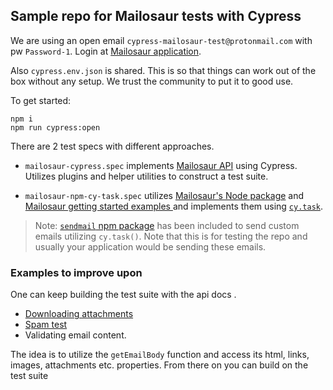 ## Sample repo for Mailosaur tests with Cypress

We are using an open email `cypress-mailosaur-test@protonmail.com` with pw `Password-1`. Login at [Mailosaur application](https://mailosaur.com/app/).

Also `cypress.env.json` is shared.
This is so that things can work out of the box without any setup. We trust the community to put it to good use.

To get started:
```
npm i
npm run cypress:open
```

There are 2 test specs with different approaches.

* `mailosaur-cypress.spec` implements [Mailosaur API](https://docs.mailosaur.com/reference) using Cypress. Utilizes plugins and helper utilities to construct a test suite.

* `mailosaur-npm-cy-task.spec` utilizes [Mailosaur's Node package](https://www.npmjs.com/package/mailosaur) and [Mailosaur getting started examples ](https://docs.mailosaur.com/docs/development) and implements them using [`cy.task`](https://docs.cypress.io/api/commands/task.html#Syntax).

> Note: [`sendmail` npm package](https://www.npmjs.com/package/sendmail) has been included to send custom emails utilizing `cy.task()`. Note that this is for testing the repo and usually your application would be sending these emails.
### Examples to improve upon

One can keep building the test suite with the api docs [](https://docs.mailosaur.com/reference).
* [Downloading attachments](https://docs.mailosaur.com/reference#download-an-attachment)
* [Spam test](https://docs.mailosaur.com/reference#perform-a-spam-test)
* Validating email content.

The idea is to utilize the `getEmailBody` function and access its html, links, images, attachments etc. properties. From there on you can build on the test suite


